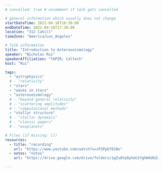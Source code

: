 ```yaml
---
# cancelled: true # uncomment if talk gets cancelled

# general information which usually does not change
startDateTime: 2022-04-18T16:30:00
endDateTime: 2022-04-18T17:30:00
location: "312 Cahill"
timeZone: "America/Los_Angeles"

# Talk information
title: "Introduction to Asteroseismology"
speaker: "Nicholas Rui"
speakerAffiliation: "TAPIR; Caltech"
host: "Rui"

tags:
  - "astrophysics"
  # - "relativity"
  - "stars"
  - "waves in stars"
  - "asteroseismology"
  # - "beyond general relativity"
  # - "scattering amplitudes"
  # - "computational methods"
  - "stellar structure"
  # - "stellar dynamics"
  # - "classic papers"
  # - "exoplanets"

# Files (if missing: [])
resources:
  - title: "recording"
    url: "https://www.youtube.com/watch?v=cP3PpbT01Bo"
  - notes: "notes"
    url: "https://drive.google.com/drive/folders/1gZu8Yp8yheU1YghW4UbZoTbRcvHHqr-1?usp=drive_link"

---
```



